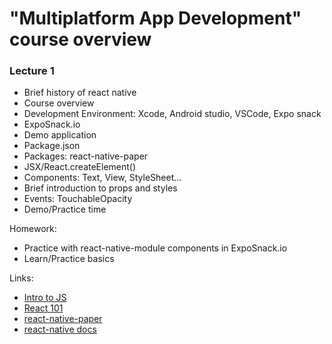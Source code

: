 
# "Multiplatform App Development" course overview

### Lecture 1
- Brief history of react native
- Course overview
- Development Environment: Xcode, Android studio, VSCode, Expo snack
- ExpoSnack.io
- Demo application
- Package.json
- Packages: react-native-paper 
- JSX/React.createElement()
- Components: Text, View, StyleSheet...
- Brief introduction to props and styles
- Events: TouchableOpacity 
- Demo/Practice time

Homework:

- Practice with react-native-module components in ExpoSnack.io
- Learn/Practice basics

Links:

- [Intro to JS](https://www.codecademy.com/learn/introduction-to-javascript)
- [React 101](https://www.codecademy.com/learn/react-101)
- [react-native-paper](https://callstack.github.io/react-native-paper/)
- [react-native docs](https://facebook.github.io/react-native/docs/tutorial)
